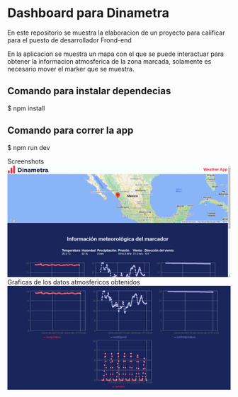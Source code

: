# Dashboard para Dinametra

En este repositorio se muestra la elaboracion de un proyecto para calificar para el puesto de desarrollador Frond-end

En la aplicacion se muestra un mapa con el que se puede interactuar para obtener la informacion atmosferica de la zona marcada, solamente es necesario mover el marker que se muestra.

## Comando para instalar dependecias 
$ npm install

## Comando para correr la app
$ npm run dev

Screenshots
![Figure 0.1](public/image.png)
Graficas de los datos atmosfericos obtenidos
![Figure 0.2](public/graph.png)

